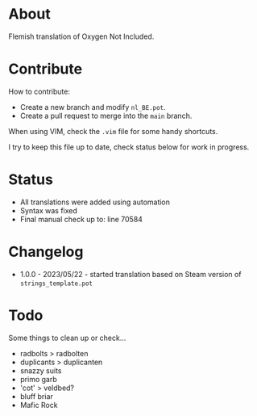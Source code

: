 # About
Flemish translation of Oxygen Not Included. 

# Contribute
How to contribute:
- Create a new branch and modify `nl_BE.pot`. 
- Create a pull request to merge into the `main` branch.

When using VIM, check the `.vim` file for some handy shortcuts.

I try to keep this file up to date, check status below for work in progress.

# Status
- All translations were added using automation
- Syntax was fixed
- Final manual check up to: line 70584

# Changelog
- 1.0.0 - 2023/05/22 - started translation based on Steam version of `strings_template.pot` 

# Todo
Some things to clean up or check...
- radbolts > radbolten
- duplicants > duplicanten
- snazzy suits
- primo garb
- 'cot' > veldbed?
- bluff briar
- Mafic Rock
